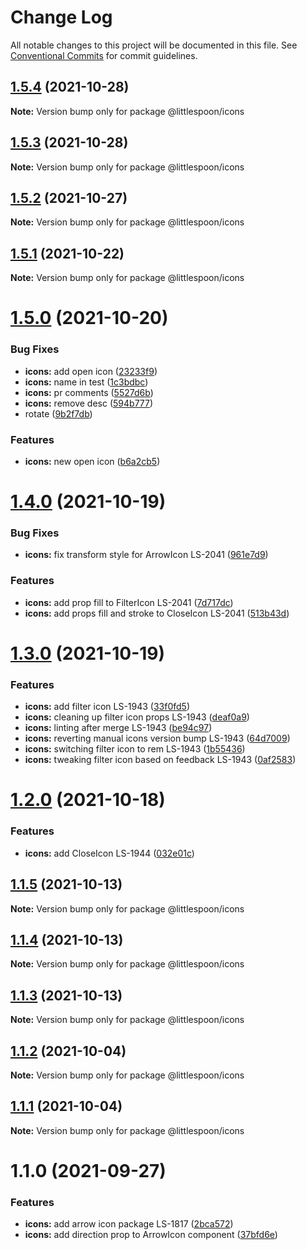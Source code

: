 # Change Log

All notable changes to this project will be documented in this file.
See [Conventional Commits](https://conventionalcommits.org) for commit guidelines.

## [1.5.4](https://github.com/little-spoon-dev/design-system/compare/@littlespoon/icons@1.5.3...@littlespoon/icons@1.5.4) (2021-10-28)

**Note:** Version bump only for package @littlespoon/icons

## [1.5.3](https://github.com/little-spoon-dev/design-system/compare/@littlespoon/icons@1.5.2...@littlespoon/icons@1.5.3) (2021-10-28)

**Note:** Version bump only for package @littlespoon/icons

## [1.5.2](https://github.com/little-spoon-dev/design-system/compare/@littlespoon/icons@1.5.1...@littlespoon/icons@1.5.2) (2021-10-27)

**Note:** Version bump only for package @littlespoon/icons

## [1.5.1](https://github.com/little-spoon-dev/design-system/compare/@littlespoon/icons@1.5.0...@littlespoon/icons@1.5.1) (2021-10-22)

**Note:** Version bump only for package @littlespoon/icons

# [1.5.0](https://github.com/little-spoon-dev/design-system/compare/@littlespoon/icons@1.4.0...@littlespoon/icons@1.5.0) (2021-10-20)

### Bug Fixes

- **icons:** add open icon ([23233f9](https://github.com/little-spoon-dev/design-system/commit/23233f9e10f151e4a5ebd597211270094e8b0d62))
- **icons:** name in test ([1c3bdbc](https://github.com/little-spoon-dev/design-system/commit/1c3bdbcdf8a9cc84db8c644deab83053b20f61da))
- **icons:** pr comments ([5527d6b](https://github.com/little-spoon-dev/design-system/commit/5527d6b2e2977f2c77bb4bc98e6e000512a77d6b))
- **icons:** remove desc ([594b777](https://github.com/little-spoon-dev/design-system/commit/594b7777f88efb9a494630d1d3f34ae0b0b03c36))
- rotate ([9b2f7db](https://github.com/little-spoon-dev/design-system/commit/9b2f7db1a9e9c360ea94d215ae2d001767bd8607))

### Features

- **icons:** new open icon ([b6a2cb5](https://github.com/little-spoon-dev/design-system/commit/b6a2cb5dd358d9c31d403eceee5e25db3c54eb79))

# [1.4.0](https://github.com/little-spoon-dev/design-system/compare/@littlespoon/icons@1.3.0...@littlespoon/icons@1.4.0) (2021-10-19)

### Bug Fixes

- **icons:** fix transform style for ArrowIcon LS-2041 ([961e7d9](https://github.com/little-spoon-dev/design-system/commit/961e7d91c3a58f68a014fdab5f0747137b4f11fd))

### Features

- **icons:** add prop fill to FilterIcon LS-2041 ([7d717dc](https://github.com/little-spoon-dev/design-system/commit/7d717dc87bbf65dc45b613ac3b945a6fd10fceb5))
- **icons:** add props fill and stroke to CloseIcon LS-2041 ([513b43d](https://github.com/little-spoon-dev/design-system/commit/513b43d55b7c3ce9cbb0c428239a1e9f1b2a7ce1))

# [1.3.0](https://github.com/little-spoon-dev/design-system/compare/@littlespoon/icons@1.2.0...@littlespoon/icons@1.3.0) (2021-10-19)

### Features

- **icons:** add filter icon LS-1943 ([33f0fd5](https://github.com/little-spoon-dev/design-system/commit/33f0fd51cce0c6bf9bcff07ea88ea400e6c2d994))
- **icons:** cleaning up filter icon props LS-1943 ([deaf0a9](https://github.com/little-spoon-dev/design-system/commit/deaf0a916d0268969fe7851cc109cfe8a1c73798))
- **icons:** linting after merge LS-1943 ([be94c97](https://github.com/little-spoon-dev/design-system/commit/be94c971f5a90250060f2a2882a6843c8d872429))
- **icons:** reverting manual icons version bump LS-1943 ([64d7009](https://github.com/little-spoon-dev/design-system/commit/64d7009f5f1344337c5492f3264aff7d6c4db143))
- **icons:** switching filter icon to rem LS-1943 ([1b55436](https://github.com/little-spoon-dev/design-system/commit/1b5543601af64499b5e9e98381af46ccf9b384fe))
- **icons:** tweaking filter icon based on feedback LS-1943 ([0af2583](https://github.com/little-spoon-dev/design-system/commit/0af25839ac592b2a10c9a4026aafc38f73b4a2ce))

# [1.2.0](https://github.com/little-spoon-dev/design-system/compare/@littlespoon/icons@1.1.5...@littlespoon/icons@1.2.0) (2021-10-18)

### Features

- **icons:** add CloseIcon LS-1944 ([032e01c](https://github.com/little-spoon-dev/design-system/commit/032e01c02d738505851a16fdd33814853130ac25))

## [1.1.5](https://github.com/little-spoon-dev/design-system/compare/@littlespoon/icons@1.1.4...@littlespoon/icons@1.1.5) (2021-10-13)

**Note:** Version bump only for package @littlespoon/icons

## [1.1.4](https://github.com/little-spoon-dev/design-system/compare/@littlespoon/icons@1.1.3...@littlespoon/icons@1.1.4) (2021-10-13)

**Note:** Version bump only for package @littlespoon/icons

## [1.1.3](https://github.com/little-spoon-dev/design-system/compare/@littlespoon/icons@1.1.2...@littlespoon/icons@1.1.3) (2021-10-13)

**Note:** Version bump only for package @littlespoon/icons

## [1.1.2](https://github.com/little-spoon-dev/design-system/compare/@littlespoon/icons@1.1.1...@littlespoon/icons@1.1.2) (2021-10-04)

**Note:** Version bump only for package @littlespoon/icons

## [1.1.1](https://github.com/little-spoon-dev/design-system/compare/@littlespoon/icons@1.1.0...@littlespoon/icons@1.1.1) (2021-10-04)

**Note:** Version bump only for package @littlespoon/icons

# 1.1.0 (2021-09-27)

### Features

- **icons:** add arrow icon package LS-1817 ([2bca572](https://github.com/little-spoon-dev/design-system/commit/2bca57204c63d5b0392499c3e396dd8314c96565))
- **icons:** add direction prop to ArrowIcon component ([37bfd6e](https://github.com/little-spoon-dev/design-system/commit/37bfd6e6c499abbbbb0b458c45eff34f202d37c1))
